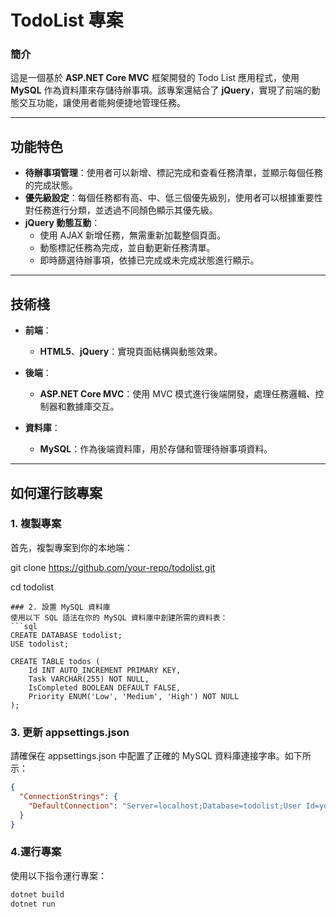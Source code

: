 # TodoList 專案

### 簡介
這是一個基於 **ASP.NET Core MVC** 框架開發的 Todo List 應用程式，使用 **MySQL** 作為資料庫來存儲待辦事項。該專案還結合了 **jQuery**，實現了前端的動態交互功能，讓使用者能夠便捷地管理任務。

---

## 功能特色

- **待辦事項管理**：使用者可以新增、標記完成和查看任務清單，並顯示每個任務的完成狀態。
- **優先級設定**：每個任務都有高、中、低三個優先級別，使用者可以根據重要性對任務進行分類，並透過不同顏色顯示其優先級。
- **jQuery 動態互動**：
  - 使用 AJAX 新增任務，無需重新加載整個頁面。
  - 動態標記任務為完成，並自動更新任務清單。
  - 即時篩選待辦事項，依據已完成或未完成狀態進行顯示。

---

## 技術棧

- **前端**：
  - **HTML5**、**jQuery**：實現頁面結構與動態效果。
  
- **後端**：
  - **ASP.NET Core MVC**：使用 MVC 模式進行後端開發，處理任務邏輯、控制器和數據庫交互。
  
- **資料庫**：
  - **MySQL**：作為後端資料庫，用於存儲和管理待辦事項資料。

---

## 如何運行該專案

### 1. 複製專案

首先，複製專案到你的本地端：


git clone https://github.com/your-repo/todolist.git

cd todolist


```
### 2. 設置 MySQL 資料庫
使用以下 SQL 語法在你的 MySQL 資料庫中創建所需的資料表：
```sql
CREATE DATABASE todolist;
USE todolist;

CREATE TABLE todos (
    Id INT AUTO_INCREMENT PRIMARY KEY,
    Task VARCHAR(255) NOT NULL,
    IsCompleted BOOLEAN DEFAULT FALSE,
    Priority ENUM('Low', 'Medium', 'High') NOT NULL
);
```
### 3. 更新 appsettings.json
請確保在 appsettings.json 中配置了正確的 MySQL 資料庫連接字串。如下所示：
```json
{
  "ConnectionStrings": {
    "DefaultConnection": "Server=localhost;Database=todolist;User Id=your_username;Password=your_password;"
  }
}
```
### 4.運行專案
使用以下指令運行專案：
```bash
dotnet build
dotnet run

